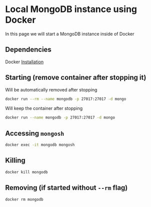 # Local MongoDB instance using Docker

In this page we will start a MongoDB instance inside of Docker

## Dependencies

Docker [Installation](../../docker/)

## Starting (remove container after stopping it)

Will be automatically removed after stopping

```sh
docker run --rm --name mongodb -p 27017:27017 -d mongo
```

Will keep the container after stopping

```sh
docker run --name mongodb -p 27017:27017 -d mongo
```

## Accessing `mongosh`

```sh
docker exec -it mongodb mongosh
```

## Killing

```sh
docker kill mongodb
```

## Removing (if started without `--rm` flag)

```sh
docker rm mongodb
```
